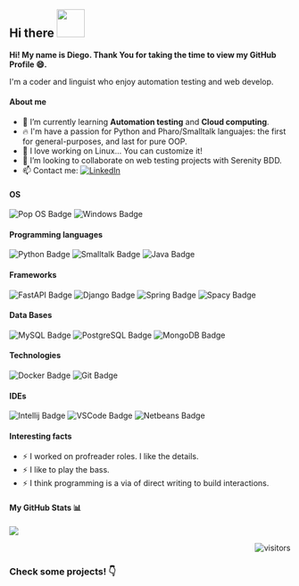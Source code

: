 ## Hi there <img src = "https://raw.githubusercontent.com/rahulbanerjee26/githubProfileReadmeGenerator/main/gifs/wave.gif" width = 50px height='50px'>

**Hi! My name is Diego. Thank You for taking the time to view my GitHub Profile :smile:.** 

I'm a coder and linguist who enjoy automation testing and web develop.

#### About me

- 🌱 I’m currently learning **Automation testing** and **Cloud computing**.
- 🔥 I'm have a passion for Python and Pharo/Smalltalk languajes: the first for general-purposes, and last for pure OOP.
- 🔧 I love working on Linux... You can customize it!
- 👯 I’m looking to collaborate on web testing projects with Serenity BDD.
- 📫 Contact me: <a href="https://bit.ly/30RmPiC" target="_blank"><img alt="LinkedIn" src="https://img.shields.io/badge/-LinkedIn-blue?logo=LinkedIn&logoColor=white"></a>

#### OS
![Pop OS Badge](https://img.shields.io/badge/-Pop_OS-9cf?style=for-the-badge&logo=Pop!_OS&labelColor=grey&logoColor=white)
![Windows Badge](https://img.shields.io/badge/-windows-0078D6?style=for-the-badge&logo=windows&labelColor=grey&logoColor=white)

#### Programming languages
![Python Badge](https://img.shields.io/badge/-Python-blue?style=for-the-badge&logo=python&labelColor=grey&logoColor=white)
![Smalltalk Badge](https://img.shields.io/badge/-Pharo/Smalltalk-9cf?style=for-the-badge&logo=Harbor&labelColor=grey&logoColor=white)
![Java Badge](https://img.shields.io/badge/-Java-orange?style=for-the-badge&logo=Java&labelColor=grey&logoColor=white) 

#### Frameworks
![FastAPI Badge](https://img.shields.io/badge/-FastAPI-lightgreen?style=for-the-badge&logo=fastapi&labelColor=grey&logoColor=white)
![Django Badge](https://img.shields.io/badge/-Django-lightgrey?style=for-the-badge&logo=django&labelColor=grey&logoColor=white)
![Spring Badge](https://img.shields.io/badge/-Springboot-brightgreen?style=for-the-badge&logo=Spring-Boot&labelColor=grey&logoColor=white)
![Spacy Badge](https://img.shields.io/badge/-SpaCy-blue?style=for-the-badge&logo=spaCy&labelColor=grey&logoColor=white)

#### Data Bases
![MySQL Badge](https://img.shields.io/badge/-MySQL-lightblue?style=for-the-badge&logo=mysql&labelColor=grey&logoColor=white)
![PostgreSQL Badge](https://img.shields.io/badge/-PostgreSQL-blue?style=for-the-badge&logo=postgresql&labelColor=grey&logoColor=white)
![MongoDB Badge](https://img.shields.io/badge/-MongoDB-green?style=for-the-badge&logo=MongoDB&labelColor=grey&logoColor=white)

#### Technologies
![Docker Badge](https://img.shields.io/badge/-Docker-2496ED?style=for-the-badge&logo=docker&labelColor=grey&logoColor=white)
![Git Badge](https://img.shields.io/badge/-Git-F05032?style=for-the-badge&logo=git&labelColor=grey&logoColor=white)

#### IDEs
![Intellij Badge](https://img.shields.io/badge/-Intellij-orange?style=for-the-badge&logo=Intellij-idea&labelColor=grey&logoColor=white)
![VSCode Badge](https://img.shields.io/badge/-VSCode-007ACC?style=for-the-badge&logo=visual-studio-code&labelColor=grey&logoColor=white)
![Netbeans Badge](https://img.shields.io/badge/-Netbeans-red?style=for-the-badge&logo=Apache-NetBeans-IDE&labelColor=grey&logoColor=white)

#### Interesting facts
- ⚡️ I worked on profreader roles. I like the details.
- ⚡️ I like to play the bass.
- ⚡️ I think programming is a via of direct writing to build interactions.

#### My GitHub Stats 📊
<a href="https://github.com/anuraghazra/github-readme-stats">
  <img align="justify" src="https://github-readme-stats.vercel.app/api?username=dzarkV&count_private=true&show_icons=true&theme=radical" />
</a>

<a><div align="right">![visitors](https://visitor-badge.deta.dev/badge?page_id=visitors_of_dzarkV.within_readme_file&left_color=black&right_color=grey)</div></a>

### Check some projects! :point_down:
